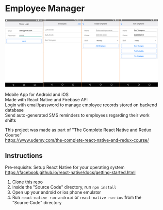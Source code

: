 # Employee Manager

<img src="/Source Code/screenshots/Capture.PNG?raw=true" />

Mobile App for Android and iOS<br/>
Made with React Native and Firebase API<br/>
Login with email/password to manage employee records stored on backend database<br/>
Send auto-generated SMS reminders to employees regarding their work shifts<br/>

This project was made as part of "The Complete React Native and Redux Course"<br/>
https://www.udemy.com/the-complete-react-native-and-redux-course/

## Instructions

Pre-requisite: Setup React Native for your operating system  
https://facebook.github.io/react-native/docs/getting-started.html  

1. Clone this repo
2. Inside the "Source Code" directory, run `npm install`
3. Open up your android or ios phone emulator
4. Run `react-native run-android` or `react-native run-ios` from the "Source Code" directory
